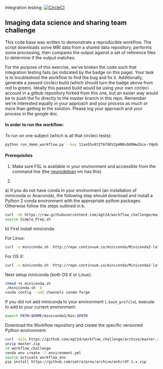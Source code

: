 Integration testing: [![CircleCI](https://circleci.com/gh/agt24/workflow_challenge.svg?style=shield&circle-token=742274cfd7bd81d4c33df1ce864b2f6ba5ecf894)](https://circleci.com/gh/agt24/workflow_challenge)

## Imaging data science and sharing team challenge

This code base was written to demonstrate a reproducible workflow. The script downloads some MRI data from a shared data repository, performs some processing, then compares the output against a set of reference files to determine if the output matches.

For the purpose of this exercise, we've broken the code such that integration testing fails (as indicated by the badge on this page).  Your task is to troubleshoot the workflow to find the bug and fix it. Additionally, generate a passed circleci build (which should turn the badge above from red to green). Ideally this passed build would be using your own circleci account in a github repository forked from this one, but an easier way would be to push the fix directly to the master branch in this repo. Remember we're interested equally in your approach and your process as much or more than getting to the solution. Please log your approach and your process in the google doc.





#### In order to run the workflow:

To run on one subject (which is all that circleci tests):
```bash
python run_demo_workflow.py --key 11an55u9t2TAf0EV2pHN0vOd8Ww2Gie-tHp9xGULh_dA -n 1
```

#### Prerequisites
1. Make sure FSL is available in your environment and accessible from the command line (the [neurodebian](http://neuro.debian.net/vm.html) vm has this)

2. 

a) If you do not have conda in your environment (an installation of miniconda or Anaconda), the following step should download and install a Python 2 conda environment with the appropriate python packages. Otherwise follow the steps outlined in b.

```bash
curl -Ok https://raw.githubusercontent.com/agt24/workflow_challenge/master/Simple_Prep.sh
source Simple_Prep.sh
```



b) First install miniconda:

For Linux:

```bash
curl -o miniconda.sh  http://repo.continuum.io/miniconda/Miniconda2-latest-Linux-x86_64.sh
```

For OS X:

```bash
curl -o miniconda.sh  http://repo.continuum.io/miniconda/Miniconda2-latest-MacOSX-x86_64.sh
```

Next setup miniconda (both OS X or Linux).

```bash
chmod +x miniconda.sh
./miniconda.sh -b
conda config --add channels conda-forge
```

If you did not add miniconda to your environment (`.bash_profile`), execute to add to your current environment:

```bash
export PATH=$HOME/miniconda2/bin:$PATH
```

Download the Workflow repository and create the specific versioned Python environment:

```bash
curl -OsSL https://github.com/agt24/workflow_challenge/archive/master.zip
unzip master.zip
cd workflow_challenge
conda env create -f environment.yml
source activate workflow_env
pip install https://github.com/satra/prov/archive/enh/rdf-1.x.zip
```

